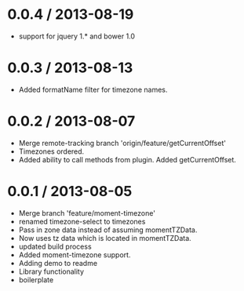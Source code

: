 
0.0.4 / 2013-08-19 
==================

  * support for jquery 1.* and bower 1.0

0.0.3 / 2013-08-13 
==================

  * Added formatName filter for timezone names.

0.0.2 / 2013-08-07 
==================

  * Merge remote-tracking branch 'origin/feature/getCurrentOffset'
  * Timezones ordered.
  * Added ability to call methods from plugin. Added getCurrentOffset.

0.0.1 / 2013-08-05 
==================

  * Merge branch 'feature/moment-timezone'
  * renamed timezone-select to timezones
  * Pass in zone data instead of assuming momentTZData.
  * Now uses tz data which is located in momentTZData.
  * updated build process
  * Added moment-timezone support.
  * Adding demo to readme
  * Library functionality
  * boilerplate
